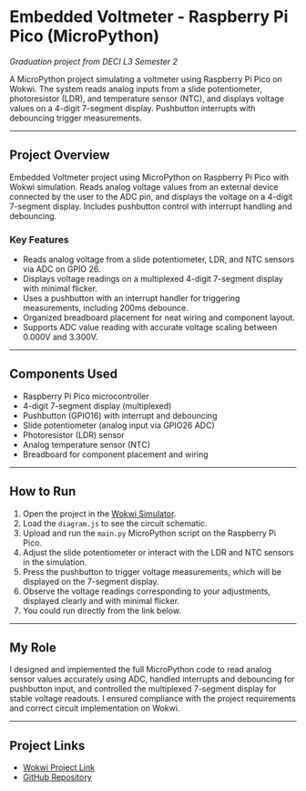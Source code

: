 # Embedded Voltmeter - Raspberry Pi Pico (MicroPython)

*Graduation project from DECI L3 Semester 2*

A MicroPython project simulating a voltmeter using Raspberry Pi Pico on Wokwi. The system reads analog inputs from a slide potentiometer, photoresistor (LDR), and temperature sensor (NTC), and displays voltage values on a 4-digit 7-segment display. Pushbutton interrupts with debouncing trigger measurements.

---

## Project Overview

Embedded Voltmeter project using MicroPython on Raspberry Pi Pico with Wokwi simulation. Reads analog voltage values from an external device connected by the user to the ADC pin, and displays the voltage on a 4-digit 7-segment display. Includes pushbutton control with interrupt handling and debouncing.

### Key Features

- Reads analog voltage from a slide potentiometer, LDR, and NTC sensors via ADC on GPIO 26.
- Displays voltage readings on a multiplexed 4-digit 7-segment display with minimal flicker.
- Uses a pushbutton with an interrupt handler for triggering measurements, including 200ms debounce.
- Organized breadboard placement for neat wiring and component layout.
- Supports ADC value reading with accurate voltage scaling between 0.000V and 3.300V.

---

## Components Used

- Raspberry Pi Pico microcontroller
- 4-digit 7-segment display (multiplexed)
- Pushbutton (GPIO16) with interrupt and debouncing
- Slide potentiometer (analog input via GPIO26 ADC)
- Photoresistor (LDR) sensor
- Analog temperature sensor (NTC)
- Breadboard for component placement and wiring

---

## How to Run

1. Open the project in the [Wokwi Simulator](https://wokwi.com/).  
2. Load the `diagram.js` to see the circuit schematic.  
3. Upload and run the `main.py` MicroPython script on the Raspberry Pi Pico.  
4. Adjust the slide potentiometer or interact with the LDR and NTC sensors in the simulation.  
5. Press the pushbutton to trigger voltage measurements, which will be displayed on the 7-segment display.  
6. Observe the voltage readings corresponding to your adjustments, displayed clearly and with minimal flicker.
7. You could run directly from the link below.

---

## My Role

I designed and implemented the full MicroPython code to read analog sensor values accurately using ADC, handled interrupts and debouncing for pushbutton input, and controlled the multiplexed 7-segment display for stable voltage readouts. I ensured compliance with the project requirements and correct circuit implementation on Wokwi.

---

## Project Links

- [Wokwi Project Link](https://wokwi.com/projects/431299110050596865)  
- [GitHub Repository](https://github.com/begadbigo/embedded-voltmeter)
